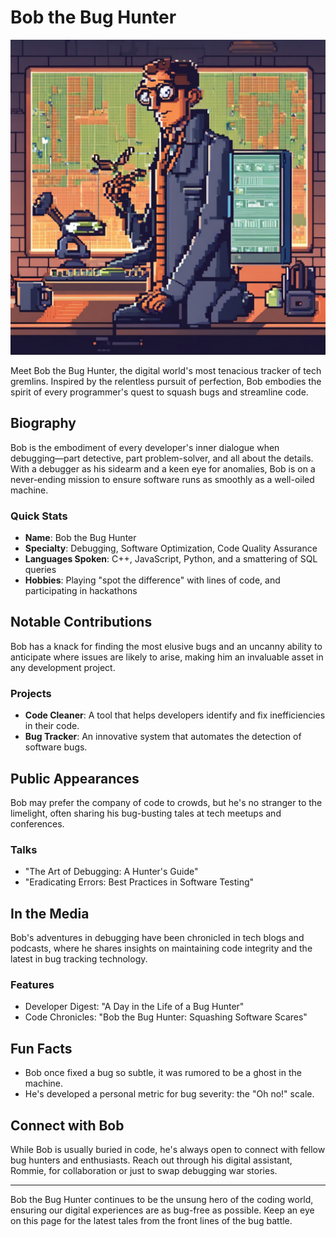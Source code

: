 # Bob the Bug Hunter
![Bob's Roundtable Logo](BobtheBugHunter.png)


Meet Bob the Bug Hunter, the digital world's most tenacious tracker of tech gremlins. Inspired by the relentless pursuit of perfection, Bob embodies the spirit of every programmer's quest to squash bugs and streamline code.

## Biography

Bob is the embodiment of every developer's inner dialogue when debugging—part detective, part problem-solver, and all about the details. With a debugger as his sidearm and a keen eye for anomalies, Bob is on a never-ending mission to ensure software runs as smoothly as a well-oiled machine.

### Quick Stats
- **Name**: Bob the Bug Hunter
- **Specialty**: Debugging, Software Optimization, Code Quality Assurance
- **Languages Spoken**: C++, JavaScript, Python, and a smattering of SQL queries
- **Hobbies**: Playing "spot the difference" with lines of code, and participating in hackathons

## Notable Contributions

Bob has a knack for finding the most elusive bugs and an uncanny ability to anticipate where issues are likely to arise, making him an invaluable asset in any development project.

### Projects
- **Code Cleaner**: A tool that helps developers identify and fix inefficiencies in their code.
- **Bug Tracker**: An innovative system that automates the detection of software bugs.

## Public Appearances

Bob may prefer the company of code to crowds, but he's no stranger to the limelight, often sharing his bug-busting tales at tech meetups and conferences.

### Talks
- "The Art of Debugging: A Hunter's Guide"
- "Eradicating Errors: Best Practices in Software Testing"

## In the Media

Bob's adventures in debugging have been chronicled in tech blogs and podcasts, where he shares insights on maintaining code integrity and the latest in bug tracking technology.

### Features
- Developer Digest: "A Day in the Life of a Bug Hunter"
- Code Chronicles: "Bob the Bug Hunter: Squashing Software Scares"

## Fun Facts

- Bob once fixed a bug so subtle, it was rumored to be a ghost in the machine.
- He's developed a personal metric for bug severity: the "Oh no!" scale.

## Connect with Bob

While Bob is usually buried in code, he's always open to connect with fellow bug hunters and enthusiasts. Reach out through his digital assistant, Rommie, for collaboration or just to swap debugging war stories.

---

Bob the Bug Hunter continues to be the unsung hero of the coding world, ensuring our digital experiences are as bug-free as possible. Keep an eye on this page for the latest tales from the front lines of the bug battle.
